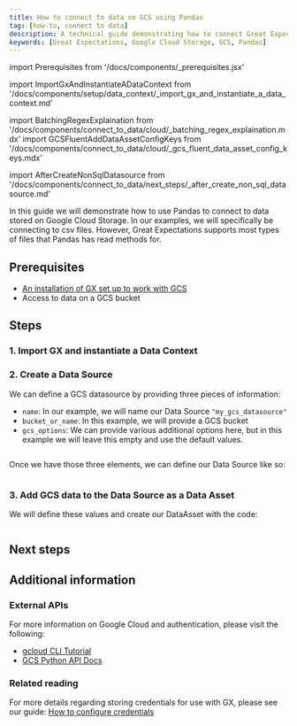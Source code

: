 ```yaml
---
title: How to connect to data on GCS using Pandas
tag: [how-to, connect to data]
description: A technical guide demonstrating how to connect Great Expectations to dat stored on Google Cloud Storage using Pandas.
keywords: [Great Expectations, Google Cloud Storage, GCS, Pandas]
---
```


<!-- Import statements start here. -->
import Prerequisites from '/docs/components/_prerequisites.jsx'

<!-- ### 1. Import GX and instantiate a Data Context -->
import ImportGxAndInstantiateADataContext from '/docs/components/setup/data_context/_import_gx_and_instantiate_a_data_context.md'

<!-- ### 3. Add GCS data to the Data Source as a Data Asset -->
import BatchingRegexExplaination from '/docs/components/connect_to_data/cloud/_batching_regex_explaination.mdx'
import GCSFluentAddDataAssetConfigKeys from '/docs/components/connect_to_data/cloud/_gcs_fluent_data_asset_config_keys.mdx'

<!-- Next steps -->
import AfterCreateNonSqlDatasource from '/docs/components/connect_to_data/next_steps/_after_create_non_sql_datasource.md'

In this guide we will demonstrate how to use Pandas to connect to data stored on Google Cloud Storage.  In our examples, we will specifically be connecting to csv files.  However, Great Expectations supports most types of files that Pandas has read methods for.

## Prerequisites

<Prerequisites>

- [An installation of GX set up to work with GCS](/docs/guides/setup/optional_dependencies/cloud/how_to_set_up_gx_to_work_with_data_on_gcs)
- Access to data on a GCS bucket

</Prerequisites> 

## Steps

### 1. Import GX and instantiate a Data Context

<ImportGxAndInstantiateADataContext />

### 2. Create a Data Source

We can define a GCS datasource by providing three pieces of information:
- `name`: In our example, we will name our Data Source `"my_gcs_datasource"`
- `bucket_or_name`: In this example, we will provide a GCS bucket
- `gcs_options`: We can provide various additional options here, but in this example we will leave this empty and use the default values.

```python name="tests/integration/docusaurus/connecting_to_your_data/fluent_datasources/how_to_connect_to_data_on_gcs_using_pandas.py define_add_pandas_gcs_args"
```

Once we have those three elements, we can define our Data Source like so:

```python name="tests/integration/docusaurus/connecting_to_your_data/fluent_datasources/how_to_connect_to_data_on_gcs_using_pandas.py create_datasource"
```

### 3. Add GCS data to the Data Source as a Data Asset

<GCSFluentAddDataAssetConfigKeys />

We will define these values and create our DataAsset with the code:

```python name="tests/integration/docusaurus/connecting_to_your_data/fluent_datasources/how_to_connect_to_data_on_gcs_using_pandas.py add_asset"
```

<BatchingRegexExplaination storage_location_type="GCS bucket" />

## Next steps

<AfterCreateNonSqlDatasource />

## Additional information

<!-- TODO: Add this once we have a script.
### Code examples

To see the full source code used for the examples in this guide, please reference the following scripts in our GitHub repository:
- [script_name.py](https://path/to/the/script/on/github.com)
-->

<!-- ### GX Python APIs
 
 For more information on the GX Python objects and APIs used in this guide, please reference the following pages of our public API documentation:
 
 - `get_context(...)`
 - `DataContext.datasources.add_pandas_gcs(...)`
 - `Data Source.add_csv_asset(...)` -->

### External APIs

For more information on Google Cloud and authentication, please visit the following:
* [gcloud CLI Tutorial](https://cloud.google.com/storage/docs/reference/libraries)
* [GCS Python API Docs](https://googleapis.dev/python/storage/latest/index.html)

### Related reading

For more details regarding storing credentials for use with GX, please see our guide: [How to configure credentials](/docs/guides/setup/configuring_data_contexts/how_to_configure_credentials)